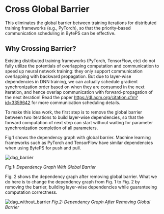 # Cross Global Barrier

This eliminates the global barrier between training iterations for distributed training frameworks (e.g.,
PyTorch), so that the priority-based communication scheduling in BytePS can be effective.

## Why Crossing Barrier?

Existing distributed training frameworks (PyTorch, TensorFlow, etc) do not fully utilize the potentials of overlapping
computation and communication to speed up neural network training: they only support communication overlapping with
backward propagation. But due to layer-wise dependencies in DNN training, we can actually schedule gradient
synchronization order based on when they are consumed in the next iteration, and hence overlap communication with
forward-propagation of the next iteration! Read the paper https://dl.acm.org/citation.cfm?id=3359642 for more
communication scheduling details.

To make this idea work, the first step is to remove the global barrier between two iterations to build layer-wise
dependencies, so that the forward computation of next step can start without waiting for parameter synchronization
completion of all parameters.

Fig.1 shows the dependency graph with global barrier. Machine learning frameworks such as PyTorch and TensorFlow have
similar dependencies when using BytePS for push and pull.

![dag_barrier](https://user-images.githubusercontent.com/13852819/69863244-4b5ee400-12d7-11ea-9356-2dd41dff95ab.png)

*Fig.1: Dependency Graph With Global Barrier*

Fig. 2 shows the dependency graph after removing global barrier. What we do here is to change the dependency
graph from Fig. 1 to Fig. 2 by removing the barrier, building layer-wise dependencies while guaranteeing computation correctness.


![dag_without_barrier](https://user-images.githubusercontent.com/13852819/69863268-5d408700-12d7-11ea-8b39-5e48e3d94c2b.png)
*Fig.2: Dependency Graph After Removing Global Barrier*



